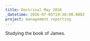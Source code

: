```yaml
---
title: Doctrinal May 2016
_datetime: 2016-07-05T19:30:00.000Z
project: management reporting
---
```

Studying the book of James.